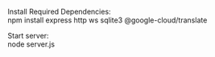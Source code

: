 Install Required Dependencies:  
npm install express http ws sqlite3 @google-cloud/translate  
  
Start server:  
node server.js